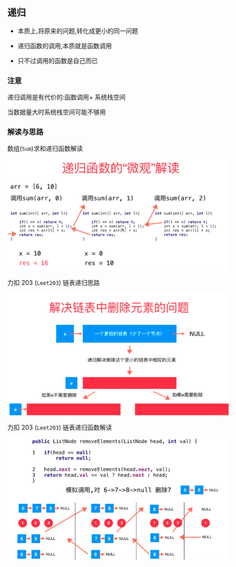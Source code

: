 ## 递归

+  本质上,将原来的问题,转化成更小的同一问题

+  递归函数的调用,本质就是函数调用

+  只不过调用的函数是自己而已

### 注意

递归调用是有代价的:函数调用+ 系统栈空间

当数据量大时系统栈空间可能不够用

### 解读与思路

数组(`Sum`)求和递归函数解读

![](https://github.com/27392/java-notes/blob/master/src/main/resources/Sum%E9%80%92%E5%BD%92%E5%87%BD%E6%95%B0%E8%A7%A3%E8%AF%BB.png)

力扣 203 (`Leet203`) 链表递归思路

![](https://github.com/27392/java-notes/blob/master/src/main/resources/%E9%93%BE%E8%A1%A8%E9%80%92%E5%BD%92.png)

力扣 203 (`Leet203`) 链表递归函数解读

![](https://github.com/27392/java-notes/blob/master/src/main/resources/%E9%93%BE%E8%A1%A8%E9%80%92%E5%BD%92%E5%87%BD%E6%95%B0%E8%A7%A3%E8%AF%BB.png)
